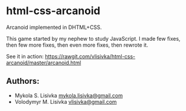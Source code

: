 html-css-arcanoid
=================

Arcanoid implemented in DHTML+CSS.

This game started by my nephew to study JavaScript. I made few fixes,
then few more fixes, then even more fixes, then rewrote it.

See it in action: https://rawgit.com/vlisivka/html-css-arcanoid/master/arcanoid.html


Authors:
--------

  * Mykola S. Lisivka <mykola.lisivka@gmail.com>
  * Volodymyr M. Lisivka <vlisivka@gmail.com>

